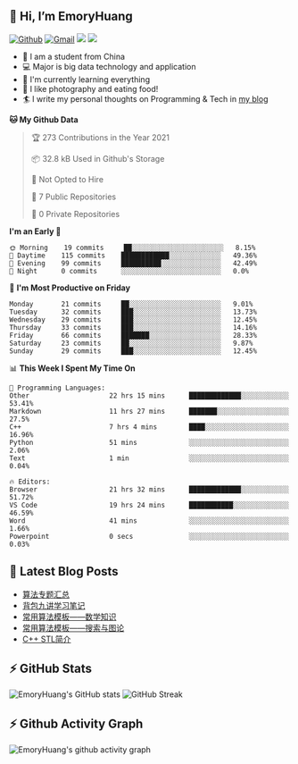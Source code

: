## 👋 Hi, I’m EmoryHuang
[![Github](https://img.shields.io/badge/-Github-000?style=flat&logo=Github&logoColor=white)](https://github.com/emoryhuang)
[![Gmail](https://img.shields.io/badge/-Gmail-c14438?style=flat&logo=Gmail&logoColor=white)](mailto:vunihbolvep@gmail.com)
![](https://komarev.com/ghpvc/?username=EmoryHuang)
![](https://img.shields.io/badge/build-passing-brightgreen)
- 🧐 I am a student from China
- 💻 Major is big data technology and application
- 🌱 I'm currently learning everything
- 👯 I like photography and eating food!
- 🏄‍ I write my personal thoughts on Programming & Tech in [my blog](https://emoryhuang.github.io)

<!--START_SECTION:waka-->
**🐱 My Github Data** 

> 🏆 273 Contributions in the Year 2021
 > 
> 📦 32.8 kB Used in Github's Storage 
 > 
> 🚫 Not Opted to Hire
 > 
> 📜 7 Public Repositories 
 > 
> 🔑 0 Private Repositories  
 > 
**I'm an Early 🐤** 

```text
🌞 Morning    19 commits     ██░░░░░░░░░░░░░░░░░░░░░░░   8.15% 
🌆 Daytime    115 commits    ████████████░░░░░░░░░░░░░   49.36% 
🌃 Evening    99 commits     ██████████░░░░░░░░░░░░░░░   42.49% 
🌙 Night      0 commits      ░░░░░░░░░░░░░░░░░░░░░░░░░   0.0%

```
📅 **I'm Most Productive on Friday** 

```text
Monday       21 commits     ██░░░░░░░░░░░░░░░░░░░░░░░   9.01% 
Tuesday      32 commits     ███░░░░░░░░░░░░░░░░░░░░░░   13.73% 
Wednesday    29 commits     ███░░░░░░░░░░░░░░░░░░░░░░   12.45% 
Thursday     33 commits     ███░░░░░░░░░░░░░░░░░░░░░░   14.16% 
Friday       66 commits     ███████░░░░░░░░░░░░░░░░░░   28.33% 
Saturday     23 commits     ██░░░░░░░░░░░░░░░░░░░░░░░   9.87% 
Sunday       29 commits     ███░░░░░░░░░░░░░░░░░░░░░░   12.45%

```


📊 **This Week I Spent My Time On** 

```text
💬 Programming Languages: 
Other                    22 hrs 15 mins      █████████████░░░░░░░░░░░░   53.41% 
Markdown                 11 hrs 27 mins      ███████░░░░░░░░░░░░░░░░░░   27.5% 
C++                      7 hrs 4 mins        ████░░░░░░░░░░░░░░░░░░░░░   16.96% 
Python                   51 mins             ░░░░░░░░░░░░░░░░░░░░░░░░░   2.06% 
Text                     1 min               ░░░░░░░░░░░░░░░░░░░░░░░░░   0.04%

🔥 Editors: 
Browser                  21 hrs 32 mins      █████████████░░░░░░░░░░░░   51.72% 
VS Code                  19 hrs 24 mins      ███████████░░░░░░░░░░░░░░   46.59% 
Word                     41 mins             ░░░░░░░░░░░░░░░░░░░░░░░░░   1.66% 
Powerpoint               0 secs              ░░░░░░░░░░░░░░░░░░░░░░░░░   0.03%

```


<!--END_SECTION:waka-->

## 📕 Latest Blog Posts
<!-- STACKOVERFLOW:START -->
- [算法专题汇总](https://emoryhuang.cn/blog/1603169503.html)
- [背包九讲学习笔记](https://emoryhuang.cn/blog/381047778.html)
- [常用算法模板——数学知识](https://emoryhuang.cn/blog/1328337473.html)
- [常用算法模板——搜索与图论](https://emoryhuang.cn/blog/4096131275.html)
- [C++ STL简介](https://emoryhuang.cn/blog/1876408705.html)
<!-- STACKOVERFLOW:END -->

## ⚡ GitHub Stats
![EmoryHuang's GitHub stats](https://github-readme-stats.vercel.app/api?username=EmoryHuang&show_icons=true&theme=tokyonight)
![GitHub Streak](https://github-readme-streak-stats.herokuapp.com/?user=EmoryHuang&theme=tokyonight)


## ⚡ Github Activity Graph
![EmoryHuang's github activity graph](https://activity-graph.herokuapp.com/graph?username=EmoryHuang&theme=dracula)

<!---
EmoryHuang/EmoryHuang is a ✨ special ✨ repository because its `README.md` (this file) appears on your GitHub profile.
You can click the Preview link to take a look at your changes.
--->


